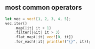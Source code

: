 ## most common operators

```rust
let vec = vec![1, 2, 3, 4, 5];
vec.iter()
    .map(|it| it + 1)
    .filter(|&it| it > 3)
    .flat_map(|it| vec![0, it])
    .for_each(|it| println!("{}", it));
```